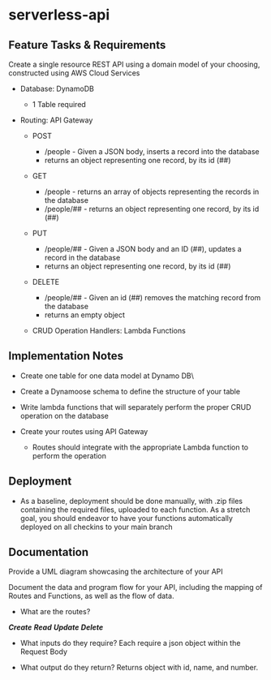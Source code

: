 # serverless-api

## Feature Tasks & Requirements

Create a single resource REST API using a domain model of your choosing, constructed using AWS Cloud Services

- Database: DynamoDB
  - 1 Table required

- Routing: API Gateway
  - POST
    - /people - Given a JSON body, inserts a record into the database
    - returns an object representing one record, by its id (##)

  - GET
    - /people - returns an array of objects representing the records in the database
    - /people/## - returns an object representing one record, by its id (##)

  - PUT
    - /people/## - Given a JSON body and an ID (##), updates a record in the database
    - returns an object representing one record, by its id (##)

  - DELETE
    - /people/## - Given an id (##) removes the matching record from the database
    - returns an empty object
  
  - CRUD Operation Handlers: Lambda Functions

## Implementation Notes

- Create one table for one data model at Dynamo DB\
- Create a Dynamoose schema to define the structure of your table

- Write lambda functions that will separately perform the proper CRUD operation on the database

- Create your routes using API Gateway
  - Routes should integrate with the appropriate Lambda function to perform the operation

## Deployment

- As a baseline, deployment should be done manually, with .zip files containing the required files, uploaded to each function. As a stretch goal, you should endeavor to have your functions automatically deployed on all checkins to your main branch

## Documentation

Provide a UML diagram showcasing the architecture of your API

Document the data and program flow for your API, including the mapping of Routes and Functions, as well as the flow of data.

- What are the routes?

***Create***
***Read***
***Update***
***Delete***

- What inputs do they require?
Each require a json object within the Request Body

- What output do they return?
Returns object with id, name, and number.

